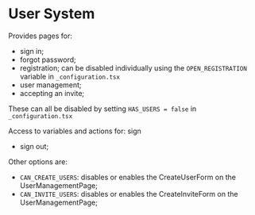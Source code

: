 # User System

Provides pages for:

- sign in;
- forgot password;
- registration; can be disabled individually using the `OPEN_REGISTRATION` variable in `_configuration.tsx`
- user management;
- accepting an invite;

These can all be disabled by setting `HAS_USERS = false` in `_configuration.tsx`

Access to variables and actions for: sign

- sign out;

Other options are:
- `CAN_CREATE_USERS`: disables or enables the CreateUserForm on the UserManagementPage;
- `CAN_INVITE_USERS`: disables or enables the CreateInviteForm on the UserManagementPage; 
